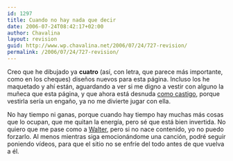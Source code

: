 ```yaml
---
id: 1297
title: Cuando no hay nada que decir
date: 2006-07-24T08:42:17+02:00
author: Chavalina
layout: revision
guid: http://www.wp.chavalina.net/2006/07/24/727-revision/
permalink: /2006/07/24/727-revision/
---
```

Creo que he dibujado ya **cuatro** (as&iacute;, con letra, que parece m&aacute;s importante, como en los cheques) dise&ntilde;os nuevos para esta p&aacute;gina. Incluso los he maquetado y ah&iacute; est&aacute;n, aguardando a ver si me digno a vestir con alguno la mu&ntilde;eca que esta p&aacute;gina, y que ahora est&aacute; desnuda <a href="http://chavalina.net/comentar.php?idpost=564&#038;q=dise%F1o" target="_blank">como castigo</a>, porque vestirla ser&iacute;a un enga&ntilde;o, ya no me divierte jugar con ella. 

No hay tiempo ni ganas, porque cuando hay tiempo hay muchas m&aacute;s cosas que lo ocupan, que me quitan la energ&iacute;a, pero s&eacute; que est&aacute; bien invertida. No quiero que me pase como a <a href="http://www.htmllife.com/archivos/adios-html-life-adios/" target="_blank">Walter</a>, pero si no nace contenido, yo no puedo forzarlo. Al menos mientras siga emocion&aacute;ndome una canci&oacute;n, podr&eacute; seguir poniendo v&iacute;deos, para que el sitio no se enfr&iacute;e del todo antes de que vuelva a &eacute;l.